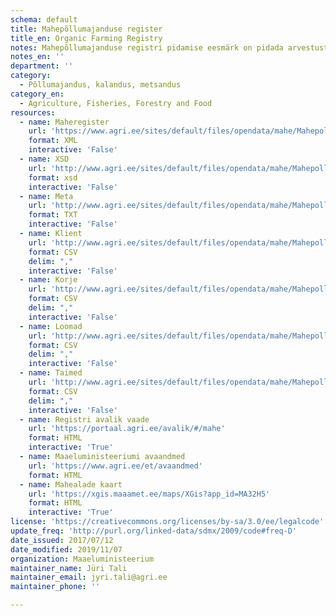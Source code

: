 ```yaml
---
schema: default
title: Mahepõllumajanduse register
title_en: Organic Farming Registry
notes: Mahepõllumajanduse registri pidamise eesmärk on pidada arvestust mahepõllumajanduse valdkonnas tegutsevate isikute ja nende tunnustatud ettevõtete üle avalikkusele kättesaadaval ning tõhusa järelevalve teostamist võimaldaval viisil. Registri vastutav töötleja on Maaeluministeerium ja volitatud töötleja on Põllumajandusamet (PMA). Täpsemat teavet mahepõllumajanduse registri kohta saab PMA kodulehelt
notes_en: ''
department: ''
category:
  - Põllumajandus, kalandus, metsandus
category_en:
  - Agriculture, Fisheries, Forestry and Food
resources:
  - name: Maheregister
    url: 'https://www.agri.ee/sites/default/files/opendata/mahe/Mahepollumajandus.xml'
    format: XML
    interactive: 'False'
  - name: XSD
    url: 'http://www.agri.ee/sites/default/files/opendata/mahe/Mahepollumajandus.xsd'
    format: xsd
    interactive: 'False'
  - name: Meta
    url: 'http://www.agri.ee/sites/default/files/opendata/mahe/Mahepollumajandus.csvmeta.txt'
    format: TXT
    interactive: 'False'
  - name: Klient
    url: 'http://www.agri.ee/sites/default/files/opendata/mahe/Mahepollumajandus.klient.csv'
    format: CSV
    delim: ","
    interactive: 'False'
  - name: Korje
    url: 'http://www.agri.ee/sites/default/files/opendata/mahe/Mahepollumajandus.korje.csv'
    format: CSV
    delim: ","
    interactive: 'False'
  - name: Loomad
    url: 'http://www.agri.ee/sites/default/files/opendata/mahe/Mahepollumajandus.loom.csv'
    format: CSV
    delim: ","
    interactive: 'False'
  - name: Taimed
    url: 'http://www.agri.ee/sites/default/files/opendata/mahe/Mahepollumajandus.taim.csv'
    format: CSV
    delim: ","
    interactive: 'False'
  - name: Registri avalik vaade
    url: 'https://portaal.agri.ee/avalik/#/mahe'
    format: HTML
    interactive: 'True'
  - name: Maaeluministeeriumi avaandmed
    url: 'https://www.agri.ee/et/avaandmed'
    format: HTML
  - name: Mahealade kaart
    url: 'https://xgis.maaamet.ee/maps/XGis?app_id=MA32H5'
    format: HTML
    interactive: 'True'
license: 'https://creativecommons.org/licenses/by-sa/3.0/ee/legalcode'
update_freq: 'http://purl.org/linked-data/sdmx/2009/code#freq-D'
date_issued: 2017/07/12
date_modified: 2019/11/07
organization: Maaeluministeerium
maintainer_name: Jüri Tali
maintainer_email: jyri.tali@agri.ee
maintainer_phone: ''

---
```

